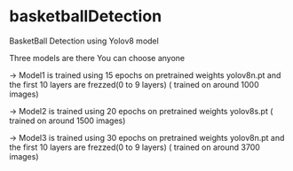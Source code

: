 # basketballDetection
BasketBall Detection using Yolov8 model 

Three models are there
You can choose anyone


-> Model1 is trained using 15 epochs on pretrained weights yolov8n.pt and the first 10 layers are frezzed(0 to 9 layers) ( trained on around 1000 images)



-> Model2 is trained using 20 epochs on pretrained weights yolov8s.pt  ( trained on around 1500 images)


-> Model3 is trained using 30 epochs on pretrained weights yolov8n.pt and the first 10 layers are frezzed(0 to 9 layers) ( trained on around 3700 images)
